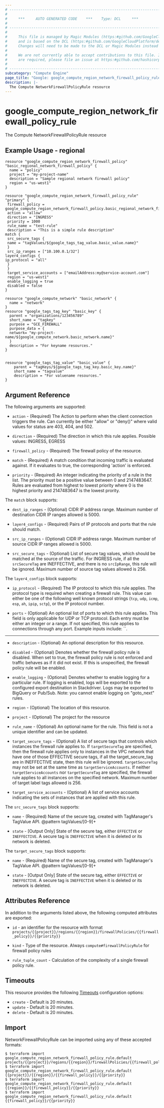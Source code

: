 ```yaml
---
# ----------------------------------------------------------------------------
#
#     ***     AUTO GENERATED CODE    ***    Type: DCL     ***
#
# ----------------------------------------------------------------------------
#
#     This file is managed by Magic Modules (https:#github.com/GoogleCloudPlatform/magic-modules)
#     and is based on the DCL (https:#github.com/GoogleCloudPlatform/declarative-resource-client-library).
#     Changes will need to be made to the DCL or Magic Modules instead of here.
#
#     We are not currently able to accept contributions to this file. If changes
#     are required, please file an issue at https:#github.com/hashicorp/terraform-provider-google/issues/new/choose
#
# ----------------------------------------------------------------------------
subcategory: "Compute Engine"
page_title: "Google: google_compute_region_network_firewall_policy_rule"
description: |-
  The Compute NetworkFirewallPolicyRule resource
---
```


# google_compute_region_network_firewall_policy_rule

The Compute NetworkFirewallPolicyRule resource

## Example Usage - regional
```hcl
resource "google_compute_region_network_firewall_policy" "basic_regional_network_firewall_policy" {
  name = "policy"
  project = "my-project-name"
  description = "Sample regional network firewall policy"
  region = "us-west1"
}

resource "google_compute_region_network_firewall_policy_rule" "primary" {
 firewall_policy = google_compute_region_network_firewall_policy.basic_regional_network_firewall_policy.name
 action = "allow"
 direction = "INGRESS"
 priority = 1000
 rule_name = "test-rule"
 description = "This is a simple rule description"
match {
 src_secure_tags {
 name = "tagValues/${google_tags_tag_value.basic_value.name}"
 }
 src_ip_ranges = ["10.100.0.1/32"]
layer4_configs {
ip_protocol = "all"
 }
 }
 target_service_accounts = ["emailAddress:my@service-account.com"]
 region = "us-west1"
 enable_logging = true
 disabled = false
}

resource "google_compute_network" "basic_network" {
  name = "network"
}
resource "google_tags_tag_key" "basic_key" {
  parent = "organizations/123456789"
  short_name = "tagkey"
  purpose = "GCE_FIREWALL"
  purpose_data = {
  network= "my-project-name/${google_compute_network.basic_network.name}"
  }
  description = "For keyname resources."
}


resource "google_tags_tag_value" "basic_value" {
    parent = "tagKeys/${google_tags_tag_key.basic_key.name}"
    short_name = "tagvalue"
    description = "For valuename resources."
}

```

## Argument Reference

The following arguments are supported:

* `action` -
  (Required)
  The Action to perform when the client connection triggers the rule. Can currently be either "allow" or "deny()" where valid values for status are 403, 404, and 502.
  
* `direction` -
  (Required)
  The direction in which this rule applies. Possible values: INGRESS, EGRESS
  
* `firewall_policy` -
  (Required)
  The firewall policy of the resource.
  
* `match` -
  (Required)
  A match condition that incoming traffic is evaluated against. If it evaluates to true, the corresponding 'action' is enforced.
  
* `priority` -
  (Required)
  An integer indicating the priority of a rule in the list. The priority must be a positive value between 0 and 2147483647. Rules are evaluated from highest to lowest priority where 0 is the highest priority and 2147483647 is the lowest prority.
  


The `match` block supports:
    
* `dest_ip_ranges` -
  (Optional)
  CIDR IP address range. Maximum number of destination CIDR IP ranges allowed is 5000.
    
* `layer4_configs` -
  (Required)
  Pairs of IP protocols and ports that the rule should match.
    
* `src_ip_ranges` -
  (Optional)
  CIDR IP address range. Maximum number of source CIDR IP ranges allowed is 5000.
    
* `src_secure_tags` -
  (Optional)
  List of secure tag values, which should be matched at the source of the traffic. For INGRESS rule, if all the <code>srcSecureTag</code> are INEFFECTIVE, and there is no <code>srcIpRange</code>, this rule will be ignored. Maximum number of source tag values allowed is 256.
    
The `layer4_configs` block supports:
    
* `ip_protocol` -
  (Required)
  The IP protocol to which this rule applies. The protocol type is required when creating a firewall rule. This value can either be one of the following well known protocol strings (`tcp`, `udp`, `icmp`, `esp`, `ah`, `ipip`, `sctp`), or the IP protocol number.
    
* `ports` -
  (Optional)
  An optional list of ports to which this rule applies. This field is only applicable for UDP or TCP protocol. Each entry must be either an integer or a range. If not specified, this rule applies to connections through any port. Example inputs include: ``.
    
- - -

* `description` -
  (Optional)
  An optional description for this resource.
  
* `disabled` -
  (Optional)
  Denotes whether the firewall policy rule is disabled. When set to true, the firewall policy rule is not enforced and traffic behaves as if it did not exist. If this is unspecified, the firewall policy rule will be enabled.
  
* `enable_logging` -
  (Optional)
  Denotes whether to enable logging for a particular rule. If logging is enabled, logs will be exported to the configured export destination in Stackdriver. Logs may be exported to BigQuery or Pub/Sub. Note: you cannot enable logging on "goto_next" rules.
  
* `region` -
  (Optional)
  The location of this resource.
  
* `project` -
  (Optional)
  The project for the resource
  
* `rule_name` -
  (Optional)
  An optional name for the rule. This field is not a unique identifier and can be updated.
  
* `target_secure_tags` -
  (Optional)
  A list of secure tags that controls which instances the firewall rule applies to. If <code>targetSecureTag</code> are specified, then the firewall rule applies only to instances in the VPC network that have one of those EFFECTIVE secure tags, if all the target_secure_tag are in INEFFECTIVE state, then this rule will be ignored. <code>targetSecureTag</code> may not be set at the same time as <code>targetServiceAccounts</code>. If neither <code>targetServiceAccounts</code> nor <code>targetSecureTag</code> are specified, the firewall rule applies to all instances on the specified network. Maximum number of target label tags allowed is 256.
  
* `target_service_accounts` -
  (Optional)
  A list of service accounts indicating the sets of instances that are applied with this rule.
  


The `src_secure_tags` block supports:
    
* `name` -
  (Required)
  Name of the secure tag, created with TagManager's TagValue API. @pattern tagValues/[0-9]+
    
* `state` -
  [Output Only] State of the secure tag, either `EFFECTIVE` or `INEFFECTIVE`. A secure tag is `INEFFECTIVE` when it is deleted or its network is deleted.
    
The `target_secure_tags` block supports:
    
* `name` -
  (Required)
  Name of the secure tag, created with TagManager's TagValue API. @pattern tagValues/[0-9]+
    
* `state` -
  [Output Only] State of the secure tag, either `EFFECTIVE` or `INEFFECTIVE`. A secure tag is `INEFFECTIVE` when it is deleted or its network is deleted.
    
## Attributes Reference

In addition to the arguments listed above, the following computed attributes are exported:

* `id` - an identifier for the resource with format `projects/{{project}}/regions/{{region}}/firewallPolicies/{{firewall_policy}}/{{priority}}`

* `kind` -
  Type of the resource. Always `compute#firewallPolicyRule` for firewall policy rules
  
* `rule_tuple_count` -
  Calculation of the complexity of a single firewall policy rule.
  
## Timeouts

This resource provides the following
[Timeouts](/docs/configuration/resources.html#timeouts) configuration options:

- `create` - Default is 20 minutes.
- `update` - Default is 20 minutes.
- `delete` - Default is 20 minutes.

## Import

NetworkFirewallPolicyRule can be imported using any of these accepted formats:

```
$ terraform import google_compute_region_network_firewall_policy_rule.default projects/{{project}}/regions/{{region}}/firewallPolicies/{{firewall_policy}}/{{priority}}
$ terraform import google_compute_region_network_firewall_policy_rule.default {{project}}/{{region}}/{{firewall_policy}}/{{priority}}
$ terraform import google_compute_region_network_firewall_policy_rule.default {{region}}/{{firewall_policy}}/{{priority}}
$ terraform import google_compute_region_network_firewall_policy_rule.default {{firewall_policy}}/{{priority}}
```



